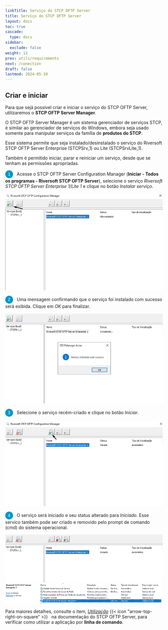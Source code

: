 ```yaml
---
linkTitle: Serviço do STCP OFTP Server
title: Serviço do STCP OFTP Server
layout: docs
toc: true
cascade:
  type: docs
sidebar:
  exclude: false
weight: 12
prev: utils/requirements
next: /conection
draft: false
lastmod: 2024-05-10
---
```

## Criar e iniciar

Para que sejá possível criar e iniciar o serviço do STCP OFTP Server, utilizaremos o **STCP OFTP Server Manager**.

O STCP OFTP Server Manager é um sistema gerenciador de serviços STCP, é similar ao gerenciador de serviços do Windows, embora seja usado somente para manipular serviços da família de **produtos do STCP**.

Esse sistema permite que seja instalado/desinstalado o serviço do Riversoft STCP OFTP Server Enterprise (STCPSrv_1) ou Lite (STCPSrvLite_1).

Também é permitido iniciar, parar e reiniciar um serviço, desde que se tenham as permissões apropriadas.

<span style="display:inline-block; width: 25px; height: 25px; border-radius: 50%; background-color: #0095C7; color: white; text-align: center; line-height: 25px; font-size: 14px; font-family: Arial;">1</span> &nbsp; Acesse o STCP OFTP Server Configuration Manager (**Iniciar - Todos os programas - Riversoft STCP OFTP Server**), selecione o serviço _Riversoft STCP OFTP Server Enterprise 1/Lite 1_ e clique no botão _Instalar serviço_.

![](service-01.png)

<span style="display:inline-block; width: 25px; height: 25px; border-radius: 50%; background-color: #0095C7; color: white; text-align: center; line-height: 25px; font-size: 14px; font-family: Arial;">2</span> &nbsp; Uma mensagem confirmando que o serviço foi instalado com sucesso será exibida. Clique em _OK_ para finalizar.

![](service-02.png)

<span style="display:inline-block; width: 25px; height: 25px; border-radius: 50%; background-color: #0095C7; color: white; text-align: center; line-height: 25px; font-size: 14px; font-family: Arial;">3</span> &nbsp; Selecione o serviço recém-criado e clique no botão _Iniciar_.

![](service-03.png)

<span style="display:inline-block; width: 25px; height: 25px; border-radius: 50%; background-color: #0095C7; color: white; text-align: center; line-height: 25px; font-size: 14px; font-family: Arial;">4</span> &nbsp; O serviço será iniciado e seu status alterado para _Iniciado_. Esse servico também pode ser criado e removido pelo prompt de comando (cmd) do sistema operacional.

![](service-04.png "Serviço iniciado no STCP OFTP Server Configuration Manager")
<br>
![](service-05.png "Serviço iniciado nos serviços do Windows")

Para maiores detalhes, consulte o item, <a href="/docs/stcpserver/03-util/" target="_blank">_Utilização_</a> {{< icon "arrow-top-right-on-square" >}} &nbsp; na documentação do STCP OFTP Server, para verificar como utilizar a aplicação por **linha de comando**.

<br>
